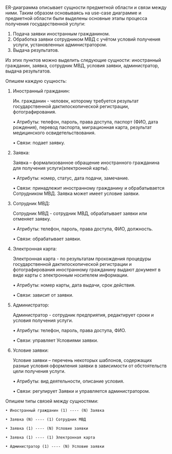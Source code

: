 ER-диаграмма описывает сущности предметной области и связи между ними. Таким образом основываясь на use-case диаграмме и предметной области были выделены основные этапы процесса получения государственной услуги:

1.	Подача заявки иностранным гражданином.
2.	Обработка заявки сотрудником МВД с учётом условий получения услуги, установленных администратором.
3.	Выдача результатов.

Из этих пунктов можно выделить следующие сущности: иностранный гражданин, заявка, сотрудник МВД, условия заявки, администратор, выдача результатов.

Опишем каждую сущность:

1.	Иностранный гражданин:

    Ин. гражданин - человек, которому требуется результат государственной дактилоскопической регистрации, фотографирования.
    
    • Атрибуты: телефон, пароль, права доступа, паспорт (ФИО, дата рождения), перевод паспорта, миграционная карта, результат медицинского освидетельствования.
    
    • Связи: подает заявку.

2.	Заявка:

    Заявка – формализованное обращение иностранного гражданина для получения услуги(электронной карты).
    
    • Атрибуты: номер, статус, дата подачи, замечание.
    
    • Связи: принадлежит иностранному гражданину и обрабатывается Сотрудником МВД. Заявка может имеет условие заявки.

3.	Сотрудник МВД:
    
    Сотрудник МВД - сотрудник МВД, обрабатывает заявки или отменяет заявку.
    
    • Атрибуты: телефон, пароль, права доступа, ФИО, должность.
    
    • Связи: обрабатывает заявки.

4.	Электронная карта:

    Электронная карта - по результатам прохождения процедуры государственной дактилоскопической регистрации и фотографирования иностранному гражданину выдают документ в виде карты с электронным носителем информации.
    
    • Атрибуты: номер карты, дата выдачи, срок действия.
    
    • Связи: зависит от заявки.

5.	Администратор:

    Администратор - сотрудник предприятия, редактирует сроки и условия получения услуги.
    
    • Атрибуты: телефон, пароль, права доступа, ФИО.
    
    • Связи: управляет Условиями заявки.

6.	Условие заявки:

    Условие заявки – перечень некоторых шаблонов, содержащих разные условия оформления заявки в зависимости от обстоятельств цели получения услуги.
    
    • Атрибуты: вид деятельности, описание условия.
    
    • Связи: регулирует Заявки и  управляется администратором.



Опишем типы связей между сущностями:

    • Иностранный гражданин (1) ---- (N) Заявка
    
    • Заявка (N) ---- (1) Сотрудник МВД
    
    • Заявка (1) ---- (N) Условие заявки
    
    • Заявка (1) ---- (1) Электронная карта
    
    • Администратор (1) ---- (N) Условие заявки
